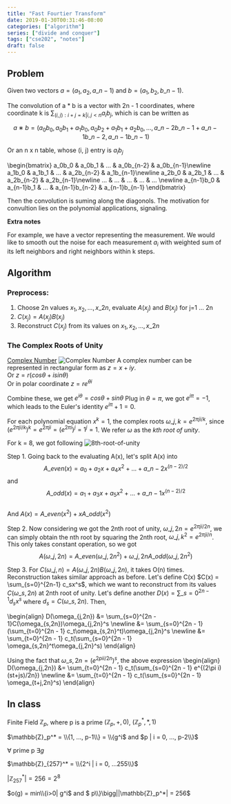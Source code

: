 ```yaml
---
title: "Fast Fourtier Transform"
date: 2019-01-30T00:31:46-08:00
categories: ["algorithm"]
series: ["divide and conquer"]
tags: ["cse202", "notes"]
draft: false
---
```


## Problem

Given two vectors $a = (a_1, a_2, a\_{n-1})$ and $b = (a_1, b_2, b\_{n-1})$.

The convolution of a * b is a vector with 2n - 1 coordinates, where coordinate k is $\sum_{(i,j):i+j=k|i,j < n} a_ib_j$, which is can be written as

$$a ∗ b = (a_0b_0, a_0b_1 + a_1b_0, a_0b_2 + a_1b_1 + a_2b_0, . . . ,
a\_{n−2}b\_{n−1} + a\_{n−1}b\_{n−2}, a\_{n−1}b\_{n−1})$$

Or an n x n table, whose (i, j) entry is $a_ib_j$

\begin{bmatrix}
a_0b_0 & a_0b_1 & ... & a_0b\_{n-2} & a_0b\_{n-1}\newline
a_1b_0 & a_1b_1 & ... & a_2b\_{n-2} & a_1b\_{n-1}\newline
a_2b_0 & a_2b_1 & ... & a_2b\_{n-2} & a_2b\_{n-1}\newline
... & ... & ... & ... & ... \newline
a\_{n-1}b_0 & a\_{n-1}b_1 & ... & a\_{n-1}b\_{n-2} & a\_{n-1}b\_{n-1}
\end{bmatrix}

Then the convolution is suming along the diagonols. The motivation for convultion lies on the polynomial applications, signaling.

**Extra notes**

For example, we have a vector representing the measurement. We would like to smooth out the noise for each measurement $a_i$ with weighted sum of its left neighbors and right neighbors within k steps.

## Algorithm

### Preprocess:

1. Choose 2n values $x_1, x_2, ..., x\_{2n}$, evaluate $A(x_j)$ and $B(x_j)$ for j=1 ... 2n
1. $C(x_j) = A(x_j)B(x_j)$
1. Reconstruct $C(x_j)$ from its values on $x_1, x_2, ..., x\_{2n}$

### The Complex Roots of Unity
[Complex Number](https://www.math.toronto.edu/mathnet/questionCorner/epii.html)
![Complex Number](/img/cse202/complex-number.png)
A complex number can be represented in rectangular form as $z = x + iy$.\
Or $z = r(cos\theta + isin\theta)$\
Or in polar coordinate $z = re^{\theta i}$

Combine these, we get $e^{i\theta} = cos\theta + sin\theta$
Plug in $\theta = \pi$, we got $e^{i\pi} = -1$, which leads to the Euler's identity $e^{i\pi} + 1 = 0$.

For each polynomial equation $x^k = 1$, the complex roots $\omega\_{j,k} = e^{2\pi ji/k}$, since $(e^{2\pi ji/k})^k = e^{2\pi ji} = (e^{2\pi i})^j = 1 ^ j = 1$. We refer $\omega$ as the *kth root of unity*.

For k = 8, we got following
![8th-root-of-unity](/img/cse202/8th-root-of-unity.png)

Step 1.
Going back to the evaluating A(x), let's split A(x) into
$$A\_{even}(x) = a_0 + a_2x + a_4x^2 + ... + a\_{n−2}x^{(n−2)/2}$$
and
$$A\_{odd}(x) = a_1 + a_3x + a_5x^2 + ... + a\_{n−1}x^{(n−2)/2}$$\
And $A(x) = A\_{even}(x^2) + xA\_{odd}(x^2)$

Step 2.
Now considering we got the 2nth root of unity, $\omega\_{j,2n} = e^{2\pi ji/2n}$, we can simply obtain the nth root by squaring the 2nth root, $\omega\_{j,k}^2 = e^{2\pi ji/n}$. This only takes constant operation, so we got
$$A(\omega\_{j, 2n}) = A\_{even}(\omega\_{j, 2n}^2) + \omega\_{j, 2n}A\_{odd}(\omega\_{j, 2n}^2)$$

Step 3.
For $C(\omega\_{j,n}) = A(\omega\_{j,2n})B(\omega\_{j,2n})$, it takes O(n) times. Reconstruction takes similar approach as before. Let's define C(x) $C(x) = \sum_{s=0}^{2n-1} c_sx^s$, which we want to reconstruct from its values $C(\omega\_{s,2n})$ at 2nth root of unity. Let's define another $D(x) = \sum\_{s=0}^{2n-1} d_sx^s$ where $d_s = C(\omega\_{s,2n})$. Then,

\begin{align}
D(\omega\_{j,2n}) &= \sum_{s=0}^{2n - 1}C(\omega\_{s,2n})\omega\_{j,2n}^s \newline
&= \sum\_{s=0}^{2n - 1} (\sum\_{t=0}^{2n - 1} c_t\omega\_{s,2n}^t)\omega\_{j,2n}^s \newline
&= \sum\_{t=0}^{2n - 1} c_t(\sum\_{s=0}^{2n - 1} \omega\_{s,2n}^t\omega\_{j,2n}^s)
\end{align}

Using the fact that $\omega\_{s,2n} = (e^{2pii/2n})^s$, the above expression
\begin{align}
D(\omega\_{j,2n}) &= \sum\_{t=0}^{2n - 1} c_t(\sum\_{s=0}^{2n - 1} e^{(2\pi i)(st+js)/2n}) \newline
&= \sum\_{t=0}^{2n - 1} c_t(\sum\_{s=0}^{2n - 1} \omega\_{t+j,2n}^s)
\end{align}

## In class
Finite Field $\mathbb{Z}_p$, where p is a prime
$(\mathbb{Z}_p, +, 0)$, $(\mathbb{Z}_p^*, *, 1)$

$\mathbb{Z}_p^* = \\{1, ..., p-1\\} = \\{g^i$ and $p | i = 0, ..., p-2\\}$

$\forall$ prime p $\exists g$

$\mathbb{Z}_{257}^* = \\{2^i | i = 0, ...255\\}$

$|\mathbb{Z}_{257}^*| = 256 = 2^8$

$o(g) = min\\{i>0| g^i$ and $ p\\}\bigg||\mathbb{Z}_p^*| = 256$










